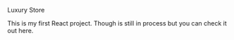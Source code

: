 Luxury Store

This is my first React project. Though is still in process but you can check it out <a src="https://eugenia-villegas.github.io/luxury-bookstore">here.</a>
